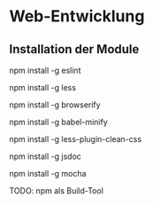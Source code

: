 # Web-Entwicklung

Installation der Module
-----------------------

npm install -g eslint

npm install -g less

npm install -g browserify

npm install -g babel-minify

npm install -g less-plugin-clean-css

npm install -g jsdoc

npm install -g mocha

TODO: npm als Build-Tool
